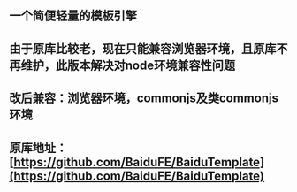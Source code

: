 ## 一个简便轻量的模板引擎

## 由于原库比较老，现在只能兼容浏览器环境，且原库不再维护，此版本解决对node环境兼容性问题

## 改后兼容：浏览器环境，commonjs及类commonjs环境

## 原库地址： [https://github.com/BaiduFE/BaiduTemplate](https://github.com/BaiduFE/BaiduTemplate)